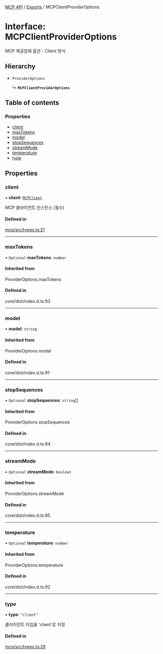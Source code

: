 [MCP API](../../) / [Exports](../modules) / MCPClientProviderOptions

# Interface: MCPClientProviderOptions

MCP 제공업체 옵션 - Client 방식

## Hierarchy

- `ProviderOptions`

  ↳ **`MCPClientProviderOptions`**

## Table of contents

### Properties

- [client](MCPClientProviderOptions#client)
- [maxTokens](MCPClientProviderOptions#maxtokens)
- [model](MCPClientProviderOptions#model)
- [stopSequences](MCPClientProviderOptions#stopsequences)
- [streamMode](MCPClientProviderOptions#streammode)
- [temperature](MCPClientProviderOptions#temperature)
- [type](MCPClientProviderOptions#type)

## Properties

### client

• **client**: [`MCPClient`](MCPClient)

MCP 클라이언트 인스턴스 (필수)

#### Defined in

[mcp/src/types.ts:21](https://github.com/woojubb/robota/blob/1202ed01072674e4ff6307d72c09a57873f8f949/packages/mcp/src/types.ts#L21)

___

### maxTokens

• `Optional` **maxTokens**: `number`

#### Inherited from

ProviderOptions.maxTokens

#### Defined in

core/dist/index.d.ts:93

___

### model

• **model**: `string`

#### Inherited from

ProviderOptions.model

#### Defined in

core/dist/index.d.ts:91

___

### stopSequences

• `Optional` **stopSequences**: `string`[]

#### Inherited from

ProviderOptions.stopSequences

#### Defined in

core/dist/index.d.ts:94

___

### streamMode

• `Optional` **streamMode**: `boolean`

#### Inherited from

ProviderOptions.streamMode

#### Defined in

core/dist/index.d.ts:95

___

### temperature

• `Optional` **temperature**: `number`

#### Inherited from

ProviderOptions.temperature

#### Defined in

core/dist/index.d.ts:92

___

### type

• **type**: ``"client"``

클라이언트 타입을 'client'로 지정

#### Defined in

[mcp/src/types.ts:26](https://github.com/woojubb/robota/blob/1202ed01072674e4ff6307d72c09a57873f8f949/packages/mcp/src/types.ts#L26)
